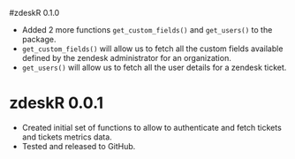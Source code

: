 #zdeskR 0.1.0

* Added 2 more functions `get_custom_fields()` and `get_users()` to the package.
* `get_custom_fields()` will allow us to fetch all the custom fields available defined by the zendesk administrator for an organization.
* `get_users()` will allow us to fetch all the user details for a zendesk ticket.

# zdeskR 0.0.1

* Created initial set of functions to allow to authenticate and fetch tickets and tickets metrics data.
* Tested and released to GitHub.
